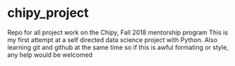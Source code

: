 # chipy_project
Repo for all project work on the Chipy, Fall 2018 mentorship program
This is my first attempt at a self directed data science project with Python. Also learning git and github at the same time so if this is
awful formating or style, any help would be welcomed
